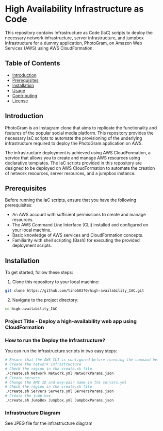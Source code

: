 # High Availability Infrastructure as Code

This repository contains Infrastructure as Code (IaC) scripts to deploy the necessary network infrastructure, server infrastructure, and jumpbox infrastructure for a dummy application, PhotoGram, on Amazon Web Services (AWS) using AWS CloudFormation.

## Table of Contents

- [Introduction](#introduction)
- [Prerequisites](#prerequisites)
- [Installation](#installation)
- [Usage](#usage)
- [Contributing](#contributing)
- [License](#license)

## Introduction

PhotoGram is an Instagram clone that aims to replicate the functionality and features of the popular social media platform. This repository provides the necessary IaC scripts to automate the provisioning of the underlying infrastructure required to deploy the PhotoGram application on AWS.

The infrastructure deployment is achieved using AWS CloudFormation, a service that allows you to create and manage AWS resources using declarative templates. The IaC scripts provided in this repository are designed to be deployed on AWS CloudFormation to automate the creation of network resources, server resources, and a jumpbox instance.

## Prerequisites

Before running the IaC scripts, ensure that you have the following prerequisites:

- An AWS account with sufficient permissions to create and manage resources.
- The AWS Command Line Interface (CLI) installed and configured on your local machine.
- Basic knowledge of AWS services and CloudFormation concepts.
- Familiarity with shell scripting (Bash) for executing the provided deployment scripts.

## Installation

To get started, follow these steps:

1. Clone this repository to your local machine:

``` bash
git clone https://github.com/tino50370/high-availability_IAC.git

```

2. Navigate to the project directory:

``` bash
cd high-availability_IAC

```
























### Project Title - Deploy a high-availability web app using CloudFormation
### How to run the Deploy the Infrastructure?
You can run the infrastructure scripts in two easy steps:
```bash
# Ensure that the AWS CLI is configured before runniing the command below
# Create the network infrastructure
# Check the region in the create.sh file
./create.sh Network Network.yml NetworkParams.json
# Create servers
# Change the AMI ID and key-pair name in the servers.yml
# Check the region in the create.sh file
./create.sh Servers Servers.yml ServersParams.json
# Create the jump box
./create.sh JumpBox Jumpbox.yml JumpboxParams.json

```
### Infrastructure Diagram
See JPEG file for the infrastructure diagram